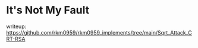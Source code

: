# It's Not My Fault

writeup: https://github.com/rkm0959/rkm0959_implements/tree/main/Sqrt_Attack_CRT-RSA